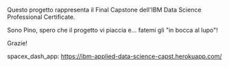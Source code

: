 Questo progetto rappresenta il Final Capstone dell'IBM Data Science Professional Certificate.

Sono Pino, spero che il progetto vi piaccia e... fatemi gli "in bocca al lupo"!

Grazie!

spacex_dash_app:
https://ibm-applied-data-science-capst.herokuapp.com/
